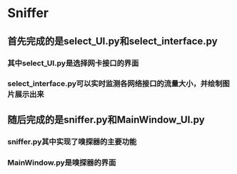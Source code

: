 # Sniffer

## 首先完成的是select_UI.py和select_interface.py

### 其中select_UI.py是选择网卡接口的界面

### select_interface.py可以实时监测各网络接口的流量大小，并绘制图片展示出来

## 随后完成的是sniffer.py和MainWindow_UI.py

### sniffer.py其中实现了嗅探器的主要功能

### MainWindow.py是嗅探器的界面
